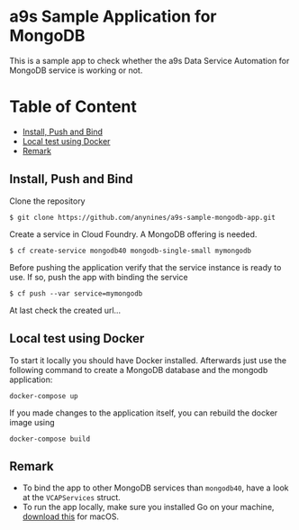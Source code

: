 # a9s Sample Application for MongoDB

This is a sample app to check whether the a9s Data Service Automation for MongoDB
service is working or not.

# Table of Content

- [Install, Push and Bind](#install-push-and-bind)
- [Local test using Docker](#local-test-using-docker)
- [Remark](#remark)
## Install, Push and Bind

Clone the repository
```
$ git clone https://github.com/anynines/a9s-sample-mongodb-app.git
```

Create a service in Cloud Foundry. A MongoDB offering is needed.
```
$ cf create-service mongodb40 mongodb-single-small mymongodb
```

Before pushing the application verify that the service instance is ready to use.
If so, push the app with binding the service
```
$ cf push --var service=mymongodb
```

At last check the created url...


## Local test using Docker

To start it locally you should have Docker installed.
Afterwards just use the following command to create a MongoDB database and the
mongodb application:

```
docker-compose up
```

If you made changes to the application itself, you can rebuild the docker image
using

```
docker-compose build
```

## Remark

- To bind the app to other MongoDB services than `mongodb40`, have a look at the
  `VCAPServices` struct.
- To run the app locally, make sure you installed Go on your machine,
  [download this](https://golang.org/doc/install?download=go1.16.darwin-amd64.pkg) for macOS.

